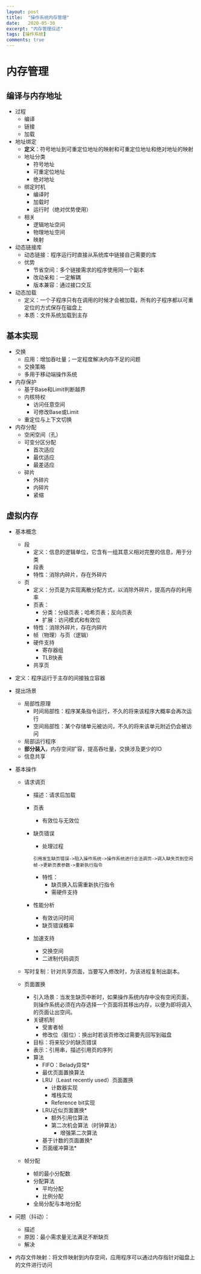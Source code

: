 ```yaml
---
layout: post
title:  "操作系统内存管理"
date:   2020-05-30
excerpt: "内存管理综述"
tags: [操作系统]
comments: true
---
```

# 内存管理

## 编译与内存地址

+ 过程
  + 编译
  + 链接
  + 加载
+ 地址绑定
  + **定义**：符号地址到可重定位地址的映射和可重定位地址和绝对地址的映射
  + 地址分类
    + 符号地址
    + 可重定位地址
    + 绝对地址
  + 绑定时机
    + 编译时
    + 加载时
    + 运行时（绝对优势使用）
  + 相关
    + 逻辑地址空间
    + 物理地址空间
    + 映射
+ 动态链接库
  + 动态链接：程序运行时直接从系统库中链接自己需要的库
  + 优势
    + 节省空间：多个链接需求的程序使用同一个副本
    + 改动亲和：一定解耦
    + 版本兼容：通过接口交互
+ 动态加载
  + 定义：一个子程序只有在调用的时候才会被加载，所有的子程序都以可重定位的方式保存在磁盘上
  + 本质：文件系统加载到主存



## 基本实现

+ 交换
  + 应用：增加吞吐量；一定程度解决内存不足的问题
  + 交换策略
  + 多用于移动端操作系统
+ 内存保护
  + 基于Base和Limit判断越界
  + 内核特权
    + 访问任意空间
    + 可修改Base或Limit
  + 重定位与上下文切换
+ 内存分配
  + 空闲空间（孔）
  + 可变分区分配
    + 首次适应
    + 最优适应
    + 最差适应
  + 碎片
    + 外碎片
    + 内碎片
    + 紧缩



## 虚拟内存

+ 基本概念

  + 段
    + 定义：信息的逻辑单位，它含有一组其意义相对完整的信息，用于分类
    + 段表
    + 特性：消除内碎片，存在外碎片
  + 页
    + 定义：分页是为实现离散分配方式，以消除外碎片，提高内存的利用率
    + 页表：
      + 分类：分级页表；哈希页表；反向页表
      + 扩展：访问模式和有效位
    + 特性：消除外碎片，存在内碎片
    + 帧（物理）与页（逻辑）
    + 硬件支持
      + 寄存器组
      + TLB快表
    + 共享页

+ 定义：程序运行于主存的间接独立容器

+ 提出场景

  + 局部性原理
    + 时间局部性：程序某条指令运行，不久的将来该程序大概率会再次运行
    + 空间局部性：某个存储单元被访问，不久的将来该单元附近仍会被访问
  + 局部运行程序
  + **部分装入**，内存空间扩容，提高吞吐量，交换涉及更少的IO
  + 信息共享

+ 基本操作

  + 请求调页

    + 描述：请求后加载

    + 页表

      + 有效位与无效位

    + 缺页错误

      + 处理过程

      `引用发生缺页错误->陷入操作系统->操作系统进行合法调页->调入缺失页到空闲帧->更新页表参数->重新执行指令`

      + 特性：
        + 缺页换入后需重新执行指令
        + 需硬件支持

    + 性能分析

      + 有效访问时间
      + 缺页错误概率

    + 加速支持

      + 交换空间
      + 二进制代码调页

  + 写时复制：针对共享页面，当要写入修改时，为该进程复制出副本。

  + 页面置换

    + 引入场景：当发生缺页中断时，如果操作系统内存中没有空闲页面，则操作系统必须在内存选择一个页面将其移出内存，以便为即将调入的页面让出空间。
    + 关键机制
      + 受害者帧
      + 修改位（脏位）：换出时若该页修改过需要先回写到磁盘
    + 目标：将来较少的缺页错误
    + 表示：引用串，描述引用页的序列
    + 算法
      + FIFO：Belady异常*
      + 最优页面置换算法
      + LRU（Least recently used）页面置换
        + 计数器实现
        + 堆栈实现
        + Reference bit实现
      + LRU近似页面置换*
        + 额外引用位算法
        + 第二次机会算法（时钟算法）
          + 增强第二次算法
      + 基于计数的页面置换*
      + 页面缓冲算法*

  + 帧分配

    + 帧的最小分配数
    + 分配算法
      + 平均分配
      + 比例分配
    + 全局分配与本地分配

+ 问题（抖动）：

  + 描述
  + 原因：最小需求量无法满足不断缺页
  + 解决

+ 内存文件映射：将文件映射到内存空间，应用程序可以通过内存指针对磁盘上的文件进行访问

